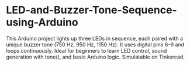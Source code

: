 # LED-and-Buzzer-Tone-Sequence-using-Arduino
This Arduino project lights up three LEDs in sequence, each paired with a unique buzzer tone (750 Hz, 950 Hz, 1150 Hz). It uses digital pins 6–9 and loops continuously. Ideal for beginners to learn LED control, sound generation with tone(), and basic Arduino logic. Simulatable on Tinkercad.
